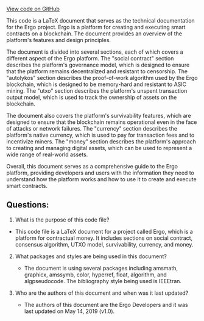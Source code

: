 [View code on GitHub](https://github.com/ergoplatform/ergo/papers/whitepaper/whitepaper.tex)

This code is a LaTeX document that serves as the technical documentation for the Ergo project. Ergo is a platform for creating and executing smart contracts on a blockchain. The document provides an overview of the platform's features and design principles.

The document is divided into several sections, each of which covers a different aspect of the Ergo platform. The "social contract" section describes the platform's governance model, which is designed to ensure that the platform remains decentralized and resistant to censorship. The "autolykos" section describes the proof-of-work algorithm used by the Ergo blockchain, which is designed to be memory-hard and resistant to ASIC mining. The "utxo" section describes the platform's unspent transaction output model, which is used to track the ownership of assets on the blockchain.

The document also covers the platform's survivability features, which are designed to ensure that the blockchain remains operational even in the face of attacks or network failures. The "currency" section describes the platform's native currency, which is used to pay for transaction fees and to incentivize miners. The "money" section describes the platform's approach to creating and managing digital assets, which can be used to represent a wide range of real-world assets.

Overall, this document serves as a comprehensive guide to the Ergo platform, providing developers and users with the information they need to understand how the platform works and how to use it to create and execute smart contracts.
## Questions: 
 1. What is the purpose of this code file?
   - This code file is a LaTeX document for a project called Ergo, which is a platform for contractual money. It includes sections on social contract, consensus algorithm, UTXO model, survivability, currency, and money.

2. What packages and styles are being used in this document?
   - The document is using several packages including amsmath, graphicx, amssymb, color, hyperref, float, algorithm, and algpseudocode. The bibliography style being used is IEEEtran.

3. Who are the authors of this document and when was it last updated?
   - The authors of this document are the Ergo Developers and it was last updated on May 14, 2019 (v1.0).